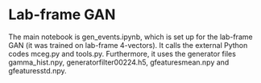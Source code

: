 # Lab-frame GAN

The main notebook is gen\_events.ipynb, which is set up for the lab-frame GAN (it was trained on lab-frame 4-vectors). It calls the external Python codes mceg.py and tools.py. Furthermore, it uses the generator files gamma\_hist.npy, generatorfilter00224.h5, gfeaturesmean.npy and gfeaturesstd.npy.

